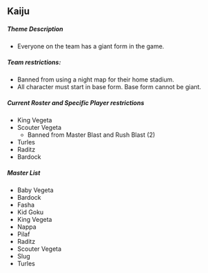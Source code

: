 ## Kaiju
 
##### Theme Description
- Everyone on the team has a giant form in the game.

##### Team restrictions:
  - Banned from using a night map for their home stadium. 
  - All character must start in base form. Base form cannot be giant.

##### Current Roster and Specific Player restrictions

- King Vegeta
- Scouter Vegeta
  - Banned from Master Blast and Rush Blast (2)
- Turles
- Raditz
- Bardock

##### Master List
- Baby Vegeta 
- Bardock
- Fasha
- Kid Goku
- King Vegeta
- Nappa
- Pilaf
- Raditz
- Scouter Vegeta
- Slug
- Turles
